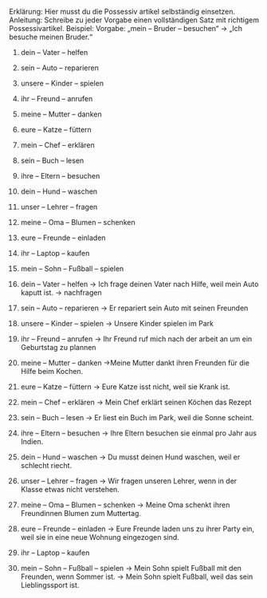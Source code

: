 Erklärung: Hier musst du die Possessiv artikel selbständig einsetzen.
Anleitung: Schreibe zu jeder Vorgabe einen vollständigen Satz mit richtigem Possessivartikel.
Beispiel: Vorgabe: „mein – Bruder – besuchen“ → „Ich besuche meinen Bruder.“

1.	dein – Vater – helfen
2.	sein – Auto – reparieren
3.	unsere – Kinder – spielen
4.	ihr – Freund – anrufen
5.	meine – Mutter – danken
6.	eure – Katze – füttern
7.	mein – Chef – erklären
8.	sein – Buch – lesen
9.	ihre – Eltern – besuchen
10.	dein – Hund – waschen
11.	unser – Lehrer – fragen
12.	meine – Oma – Blumen – schenken
13.	eure – Freunde – einladen
14.	ihr – Laptop – kaufen
15.	mein – Sohn – Fußball – spielen


1.	dein – Vater – helfen -> Ich frage deinen Vater nach Hilfe, weil mein Auto kaputt ist. -> nachfragen
2.	sein – Auto – reparieren -> Er repariert sein Auto mit seinen Freunden
3.	unsere – Kinder – spielen -> Unsere Kinder spielen im Park
4.	ihr – Freund – anrufen -> Ihr Freund ruf mich nach der arbeit an um ein Geburtstag zu plannen
5.	meine – Mutter – danken ->Meine Mutter dankt ihren Freunden für die Hilfe beim Kochen.
6.	eure – Katze – füttern -> Eure Katze isst nicht, weil sie Krank ist.
7.	mein – Chef – erklären -> Mein Chef erklärt seinen Köchen das Rezept
8.	sein – Buch – lesen -> Er liest ein Buch im Park, weil die Sonne scheint.
9.	ihre – Eltern – besuchen -> Ihre Eltern besuchen sie einmal pro Jahr aus Indien.
10.	dein – Hund – waschen -> Du musst deinen Hund waschen, weil er schlecht riecht.
11.	unser – Lehrer – fragen -> Wir fragen unseren Lehrer, wenn in der Klasse etwas nicht verstehen.
12.	meine – Oma – Blumen – schenken -> Meine Oma schenkt ihren Freundinnen Blumen zum Muttertag.
13.	eure – Freunde – einladen -> Eure Freunde laden uns zu ihrer Party ein, weil sie in eine neue Wohnung eingezogen sind.
14.	ihr – Laptop – kaufen
15.	mein – Sohn – Fußball – spielen
    -> Mein Sohn spielt Fußball mit den Freunden, wenn Sommer ist.
    -> Mein Sohn spielt Fußball, weil das sein Lieblingssport ist.